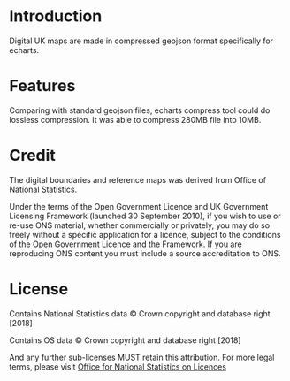 # Introduction

Digital UK maps are made in compressed geojson format specifically for echarts.

# Features

Comparing with standard geojson files, echarts compress tool could do lossless compression. It was able to compress 280MB file into 10MB.

# Credit

The digital boundaries and reference maps was derived from Office of National Statistics.

Under the terms of the Open Government Licence and UK Government Licensing Framework (launched 30 September 2010), if you wish to use or re-use ONS material, whether commercially or privately, you may do so freely without a specific application for a licence, subject to the conditions of the Open Government Licence and the Framework. If you are reproducing ONS content you must include a source accreditation to ONS.

# License

Contains National Statistics data © Crown copyright and database right [2018]

Contains OS data © Crown copyright and database right [2018]

And any further sub-licenses MUST retain this attribution. For more legal terms, please visit [Office for National Statistics on Licences](https://www.ons.gov.uk/methodology/geography/licences)